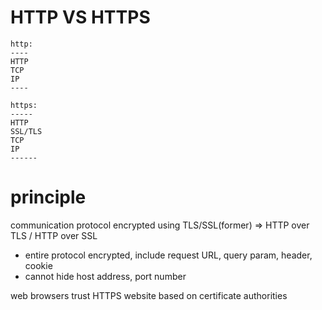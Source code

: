 # HTTP VS HTTPS
```
http:
----
HTTP
TCP
IP
----

https:
-----
HTTP
SSL/TLS
TCP
IP
------
```

# principle
communication protocol encrypted using TLS/SSL(former)
=> HTTP over TLS / HTTP over SSL
- entire protocol encrypted, include request URL, query param, header, cookie
- cannot hide host address, port number

web browsers trust HTTPS website based on certificate authorities








